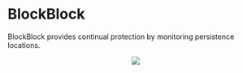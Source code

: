 # BlockBlock
BlockBlock provides continual protection by monitoring persistence locations.

<p align="center"><img src="https://objective-see.com/images/BB/blockblock.png"></p>
